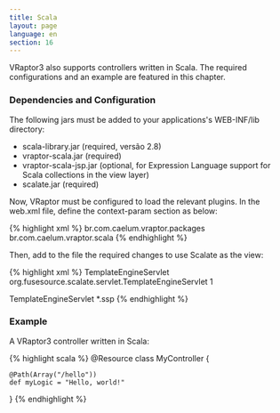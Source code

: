 ```yaml
---
title: Scala
layout: page
language: en
section: 16
---
```


VRaptor3 also supports controllers written in Scala. The required configurations and an example are featured in this chapter.

<h3>Dependencies and Configuration</h3>

The following jars must be added to your applications's WEB-INF/lib directory:

<ul>
	<li>scala-library.jar (required, versão 2.8)</li>
	<li>vraptor-scala.jar (required)</li>
	<li>vraptor-scala-jsp.jar (optional, for Expression Language support for Scala collections in the view layer)</li>
	<li>scalate.jar (required)</li>
</ul>

Now, VRaptor must be configured to load the relevant plugins. In the web.xml file, define the context-param section as below:

{% highlight xml %}
<context-param>
    <param-name>br.com.caelum.vraptor.packages</param-name>
    <param-value>br.com.caelum.vraptor.scala</param-value>
</context-param>
{% endhighlight %}

Then, add to the file the required changes to use Scalate as the view:

{% highlight xml %}
<servlet>
    <servlet-name>TemplateEngineServlet</servlet-name>
    <servlet-class>org.fusesource.scalate.servlet.TemplateEngineServlet</servlet-class>
    <load-on-startup>1</load-on-startup>
</servlet>

<servlet-mapping>
    <servlet-name>TemplateEngineServlet</servlet-name>
    <url-pattern>*.ssp</url-pattern>
</servlet-mapping>
{% endhighlight %}

<h3>Example</h3>

A VRaptor3 controller written in Scala:

{% highlight scala %}
@Resource
class MyController {

	@Path(Array("/hello"))
	def myLogic = "Hello, world!"

}
{% endhighlight %}
